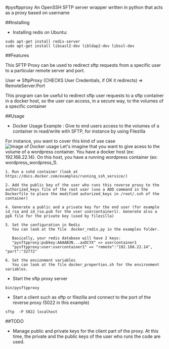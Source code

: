 #pysftpproxy
An OpenSSH SFTP server wrapper written in python that acts as a proxy based on username

##Installing

* Installing redis on Ubuntu: 
```Shell
sudo apt-get install redis-server
sudo apt-get install libsasl2-dev libldap2-dev libssl-dev
```

##Features

This SFTP Proxy can be used to redirect sftp requests from a specific user to a particular remote server and port.

User => SftpProxy (CHECKS User Credentials, if OK it redirects) => RemoteServer:Port

This program can be useful to redirect sftp user requests to a sftp container in a docker host, so the user can access, in a secure way, to the volumes of a specific container

##Usage

* Docker Usage Example : Give to end users access to the volumes of a container in read/write with SFTP, for instance by using Filezilla

For instance, you want to cover this kind of use case ![Image of Docker usage](https://github.com/rauburtin/pysftpproxy/blob/master/examples/SFTPProxy.jpg)
Let's imagine that you want to give acess to the volume of a wordpress container.
You have a docker host (ex: 192.168.22.14).
On this host, you have a running wordpress container (ex: wordpress_wordpress_1).

    1. Run a sshd container (look at https://docs.docker.com/examples/running_ssh_service/)

    2. Add the public key of the user who runs this reverse proxy to the authorized_keys file of the root user (use a ADD command in the Dockerfile to place the modified autorized_keys in /root/.ssh of the container)

    4. Generate a public and a private key for the end user (for example id_rsa and id_rsa.pub for the user usercontainer1). Generate also a ppk file for the private key (used by filezilla)

    5. Set the configuration in Redis
       You can look at the file  docker_redis.py in the examples folder.

       Basically, your redis database will have 2 keys:
       "pysftpproxy:pubkey:AAAAB3N...axDCYX" => usercontainer1
       "pysftpproxy:user:usercontainer1" => "remote":"192.168.22.14", "port":"32772"

    6. Set the envionment variables
       You can look at the file docker_properties.sh for the environment variables.

* Start the sftp proxy server
```Shell
bin/pysftpproxy
```

* Start a client such as sftp or filezilla and connect to the port of the reverse proxy (5022 in this example)
```Shell
sftp  -P 5022 localhost
```
	
##TODO
* Manage public and private keys for the client part of the proxy. At this time, the private and the public keys of the user who runs the code are used. 

